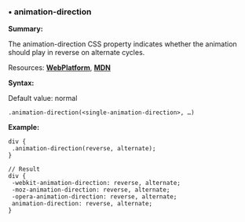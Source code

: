 ### <a name="animation-direction"></a> &#8226; animation-direction
**Summary:**

The animation-direction CSS property indicates whether the animation should play in reverse on alternate cycles.

Resources: **[WebPlatform](http://docs.webplatform.org/wiki/css/properties/animation-direction)**, **[MDN](https://developer.mozilla.org/en-US/docs/Web/CSS/animation-direction)**

**Syntax:**

Default value: normal

    .animation-direction(<single-animation-direction>, …)
  
**Example:**

    div {
     .animation-direction(reverse, alternate);
    }
    
    // Result
    div {
     -webkit-animation-direction: reverse, alternate;
     -moz-animation-direction: reverse, alternate;
     -opera-animation-direction: reverse, alternate;
     animation-direction: reverse, alternate;
    }

